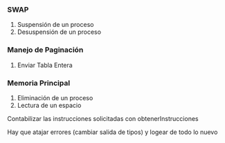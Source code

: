 ### SWAP
1) Suspensión de un proceso
2) Desuspensión de un proceso

### Manejo de Paginación
1) Enviar Tabla Entera

### Memoria Principal

1) Eliminación de un proceso
2) Lectura de un espacio


Contabilizar las instrucciones solicitadas con obtenerInstrucciones

Hay que atajar errores (cambiar salida de tipos) y logear de todo lo nuevo